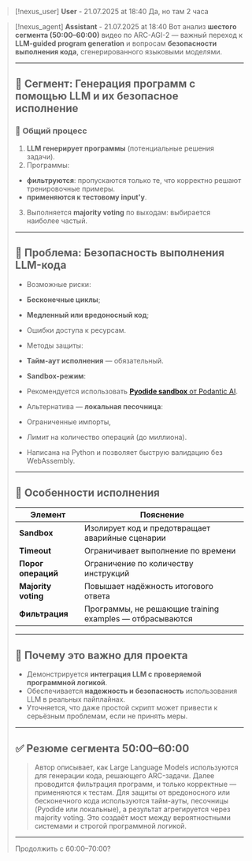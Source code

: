 >[!nexus_user] **User** - 21.07.2025 at 18:40
> Да, но там 2 часа
<!-- UID: d92b94a0-dbb7-4d1c-963c-56e7b8073067 -->




>[!nexus_agent] **Assistant** - 21.07.2025 at 18:40
> Вот анализ **шестого сегмента (50:00–60:00)** видео по ARC-AGI-2 — важный переход к **LLM-guided program generation** и вопросам **безопасности выполнения кода**, сгенерированного языковыми моделями.
> 
> ---
> 
> ## 🤖 Сегмент: Генерация программ с помощью LLM и их безопасное исполнение
> 
> ### 📌 Общий процесс
> 
> 1. **LLM генерирует программы** (потенциальные решения задачи).
> 2. Программы:
>  - **фильтруются**: пропускаются только те, что корректно решают тренировочные примеры.
>  - **применяются к тестовому input'у**.
> 3. Выполняется **majority voting** по выходам: выбирается наиболее частый.
> 
> ---
> 
> ## 🔐 Проблема: Безопасность выполнения LLM-кода
> 
> - Возможные риски:
>  - **Бесконечные циклы**;
>  - **Медленный или вредоносный код**;
>  - Ошибки доступа к ресурсам.
> 
> - Методы защиты:
>  - **Тайм-аут исполнения** — обязательный.
>  - **Sandbox-режим**:
>  - Рекомендуется использовать [**Pyodide sandbox** от Podantic AI](https://github.com/podantic/pyodide-sandbox).
>  - Альтернатива — **локальная песочница**:
>  - Ограниченные импорты,
>  - Лимит на количество операций (до миллиона).
>  - Написана на Python и позволяет быструю валидацию без WebAssembly.
> 
> ---
> 
> ## 📌 Особенности исполнения
> 
> | Элемент | Пояснение |
> |--------|-----------|
> | **Sandbox** | Изолирует код и предотвращает аварийные сценарии |
> | **Timeout** | Ограничивает выполнение по времени |
> | **Порог операций** | Ограничение по количеству инструкций |
> | **Majority voting** | Повышает надёжность итогового ответа |
> | **Фильтрация** | Программы, не решающие training examples — отбрасываются |
> 
> ---
> 
> ## 🧠 Почему это важно для проекта
> 
> - Демонстрируется **интеграция LLM с проверяемой программной логикой**.
> - Обеспечивается **надежность и безопасность** использования LLM в реальных пайплайнах.
> - Уточняется, что даже простой скрипт может привести к серьёзным проблемам, если не принять меры.
> 
> ---
> 
> ## ✅ Резюме сегмента 50:00–60:00
> 
> > Автор описывает, как Large Language Models используются для генерации кода, решающего ARC-задачи. Далее проводится фильтрация программ, и только корректные — применяются к тестам. Для защиты от вредоносного или бесконечного кода используются тайм-ауты, песочницы (Pyodide или локальные), а результат агрегируется через majority voting. Это создаёт мост между вероятностными системами и строгой программной логикой.
> 
> ---
> 
> Продолжить с 60:00–70:00?
<!-- UID: 57d7a159-c588-4593-bc4b-860abd334905 -->